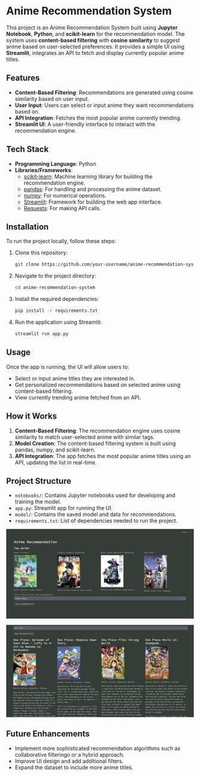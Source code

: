 # Anime Recommendation System

This project is an Anime Recommendation System built using **Jupyter Notebook**, **Python**, and **scikit-learn** for the recommendation model. The system uses **content-based filtering** with **cosine similarity** to suggest anime based on user-selected preferences. It provides a simple UI using **Streamlit**, integrates an API to fetch and display currently popular anime titles.

## Features

- **Content-Based Filtering**: Recommendations are generated using cosine similarity based on user input.
- **User Input**: Users can select or input anime they want recommendations based on.
- **API Integration**: Fetches the most popular anime currently trending.
- **Streamlit UI**: A user-friendly interface to interact with the recommendation engine.


## Tech Stack

- **Programming Language**: Python
- **Libraries/Frameworks**:
  - [scikit-learn](https://scikit-learn.org/stable/): Machine learning library for building the recommendation engine.
  - [pandas](https://pandas.pydata.org/): For handling and processing the anime dataset.
  - [numpy](https://numpy.org/): For numerical operations.
  - [Streamlit](https://streamlit.io/): Framework for building the web app interface.
  - [Requests](https://docs.python-requests.org/en/master/): For making API calls.

## Installation

To run the project locally, follow these steps:

1. Clone this repository:
   ```bash
   git clone https://github.com/your-username/anime-recommendation-system.git
   ```

2. Navigate to the project directory:
   ```bash
   cd anime-recommendation-system
   ```

3. Install the required dependencies:
   ```bash
   pip install -r requirements.txt
   ```


4. Run the application using Streamlit:
   ```bash
   streamlit run app.py
   ```
   
## Usage

Once the app is running, the UI will allow users to:

- Select or input anime titles they are interested in.
- Get personalized recommendations based on selected anime using content-based filtering.
- View currently trending anime fetched from an API.

## How it Works

1. **Content-Based Filtering**: The recommendation engine uses cosine similarity to match user-selected anime with similar tags.
2. **Model Creation**: The content-based filtering system is built using pandas, numpy, and scikit-learn.
3. **API Integration**: The app fetches the most popular anime titles using an API, updating the list in real-time.

## Project Structure

- `notebooks/`: Contains Jupyter notebooks used for developing and training the model.
- `app.py`: Streamlit app for running the UI.
- `model/`: Contains the saved model and data for recommendations.
- `requirements.txt`: List of dependencies needed to run the project.

![Main page](https://github.com/jhevtech/Anime-Recommendation-system/blob/main/images/animerecmain%20page.png)

![Result page](https://github.com/jhevtech/Anime-Recommendation-system/blob/main/images/anime%20result.png)

## Future Enhancements

- Implement more sophisticated recommendation algorithms such as collaborative filteringo or a hybrid approach.
- Improve UI design and add additional filters.
- Expand the dataset to include more anime titles.



